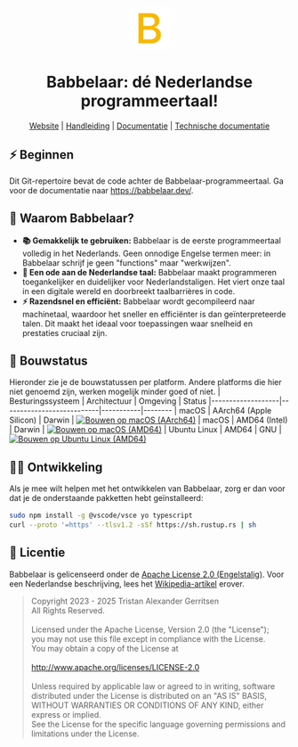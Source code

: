 <div align="center">
  <img alt="Babbelaar-logo" src="./tools/vscode/assets/icon128.png" width="75px" />
  <h1 align="center">Babbelaar: dé Nederlandse programmeertaal!</h1>
  <a href="https://babbelaar.dev/">Website</a> | <a href="https://babbelaar.dev/docs/handleiding/Inleiding/">Handleiding</a> | <a href="https://babbelaar.dev/docs/documentatie/">Documentatie</a> | <a href="https://babbelaar.dev/docs/intern/">Technische documentatie</a>
</div>

## ⚡️ Beginnen
Dit Git-repertoire bevat de code achter de Babbelaar-programmeertaal. Ga voor de documentatie naar <https://babbelaar.dev/>.

## 🤔 Waarom Babbelaar?
* **📚 Gemakkelijk te gebruiken:** Babbelaar is de eerste programmeertaal volledig in het Nederlands. Geen onnodige Engelse termen meer: in Babbelaar schrijf je geen "functions" maar "werkwijzen".
* **🧡 Een ode aan de Nederlandse taal:** Babbelaar maakt programmeren toegankelijker en duidelijker voor Nederlandstaligen. Het viert onze taal in een digitale wereld en doorbreekt taalbarrières in code.
* **⚡️ Razendsnel en efficiënt:** Babbelaar wordt gecompileerd naar machinetaal, waardoor het sneller en efficiënter is dan geïnterpreteerde talen. Dit maakt het ideaal voor toepassingen waar snelheid en prestaties cruciaal zijn.

## 🔨 Bouwstatus
Hieronder zie je de bouwstatussen per platform. Andere platforms die hier niet genoemd zijn, werken mogelijk minder goed of niet.
| Besturingssysteem | Architectuur              | Omgeving  | Status
|-------------------|---------------------------|-----------|--------
| macOS             | AArch64 (Apple Silicon)   | Darwin    | [![Bouwen op macOS (AArch64)](https://github.com/babbelaar/babbelaar/actions/workflows/bouwen-macos-aarch64.yaml/badge.svg)](https://github.com/babbelaar/babbelaar/actions/workflows/bouwen-macos-aarch64.yaml)
| macOS             | AMD64 (Intel)             | Darwin    | [![Bouwen op macOS (AMD64)](https://github.com/babbelaar/babbelaar/actions/workflows/bouwen-macos-amd64.yaml/badge.svg)](https://github.com/babbelaar/babbelaar/actions/workflows/bouwen-macos-amd64.yaml)
| Ubuntu Linux      | AMD64                     | GNU       | [![Bouwen op Ubuntu Linux (AMD64)](https://github.com/babbelaar/babbelaar/actions/workflows/bouwen-linux-ubuntu-amd64.yaml/badge.svg)](https://github.com/babbelaar/babbelaar/actions/workflows/bouwen-linux-ubuntu-amd64.yaml)

## 🧑‍💻 Ontwikkeling
Als je mee wilt helpen met het ontwikkelen van Babbelaar, zorg er dan voor dat je de onderstaande pakketten hebt geïnstalleerd:
```sh
sudo npm install -g @vscode/vsce yo typescript
curl --proto '=https' --tlsv1.2 -sSf https://sh.rustup.rs | sh
```

## 📄 Licentie
Babbelaar is gelicenseerd onder de [Apache License 2.0 (Engelstalig)](https://www.apache.org/licenses/LICENSE-2.0.html). Voor een Nederlandse beschrijving, lees het [Wikipedia-artikel](https://nl.wikipedia.org/wiki/Apache-licentie) erover.

> Copyright 2023 - 2025 Tristan Alexander Gerritsen \
> All Rights Reserved. \
> \
> Licensed under the Apache License, Version 2.0 (the "License"); \
> you may not use this file except in compliance with the License. \
> You may obtain a copy of the License at \
> \
>     http://www.apache.org/licenses/LICENSE-2.0 \
> \
> Unless required by applicable law or agreed to in writing, software \
> distributed under the License is distributed on an "AS IS" BASIS, \
> WITHOUT WARRANTIES OR CONDITIONS OF ANY KIND, either express or implied. \
> See the License for the specific language governing permissions and \
> limitations under the License.

